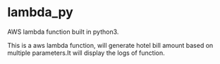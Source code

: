 # lambda_py
AWS lambda function built in python3.

This is a aws lambda function, will generate hotel bill amount based 
on multiple parameters.It will display the logs of function.

